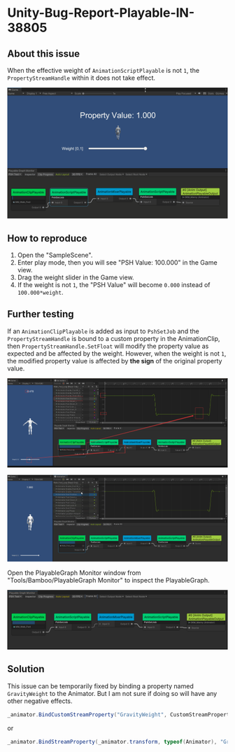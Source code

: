 # Unity-Bug-Report-Playable-IN-38805

## About this issue

When the effective weight of `AnimationScriptPlayable` is not `1`, the `PropertyStreamHandle` within it does not take effect.

![Sample](./imgs/img_sample.gif)

## How to reproduce

1. Open the "SampleScene".
2. Enter play mode, then you will see "PSH Value: 100.000" in the Game view.
3. Drag the weight slider in the Game view.
4. If the weight is not `1`, the "PSH Value" will become `0.000` instead of `100.000*weight`.

## Further testing 

If an `AnimationClipPlayable` is added as input to `PshSetJob` and the `PropertyStreamHandle` is bound to a custom property in the AnimationClip, then `PropertyStreamHandle.SetFloat` will modify the property value as expected and be affected by the weight. However, when the weight is not `1`, the modified property value is affected by **the sign** of the original property value. 

![Clip Info](./imgs/img_clipinfo.png)

![Clip Info PSH](./imgs/img_clipinfo_psh.gif)


Open the PlayableGraph Monitor window from "Tools/Bamboo/PlayableGraph Monitor" to inspect the PlayableGraph.

![PlayableGraph Monitor](./imgs/img_playablegraphmonitor.png)

## Solution

This issue can be temporarily fixed by binding a property named `GravityWeight` to the Animator. But I am not sure if doing so will have any other negative effects.

```csharp
_animator.BindCustomStreamProperty("GravityWeight", CustomStreamPropertyType.Float);
```

or

```csharp
_animator.BindStreamProperty(_animator.transform, typeof(Animator), "GravityWeight");
```
